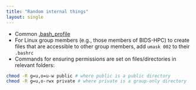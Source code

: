 ```yaml
---
title: "Random internal things"
layout: single
---
```


* Common [.bash_profile](bash_profile.txt)
* For Linux group members (e.g., those members of BIDS-HPC) to create files that are accessible to other group members, add `umask 002` to their `.bashrc`
* Commands for ensuring permissions are set on files/directories in relevant folders:

```bash
chmod -R g=u,o=u-w public # where public is a public directory
chmod -R g=u,o-rwx private # where private is a group-only directory
```
